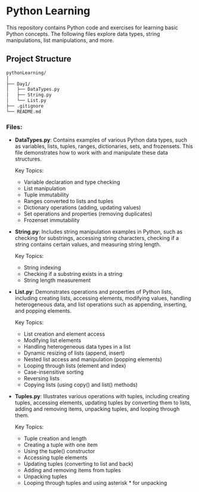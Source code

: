 # Python Learning

This repository contains Python code and exercises for learning basic Python concepts. The following files explore data types, string manipulations, list manipulations, and more.

## Project Structure

```bash
pythonLearning/
│
├── Day1/
│   ├── DataTypes.py
│   ├── String.py
│   └── List.py
├── .gitignore
└── README.md
```
### Files:

- **DataTypes.py**: Contains examples of various Python data types, such as variables, lists, tuples, ranges, dictionaries, sets, and frozensets. This file demonstrates how to work with and manipulate these data structures.

  Key Topics:
  - Variable declaration and type checking
  - List manipulation
  - Tuple immutability
  - Ranges converted to lists and tuples
  - Dictionary operations (adding, updating values)
  - Set operations and properties (removing duplicates)
  - Frozenset immutability

- **String.py**: Includes string manipulation examples in Python, such as checking for substrings, accessing string characters, checking if a string contains certain values, and measuring string length.

  Key Topics:
  - String indexing
  - Checking if a substring exists in a string
  - String length measurement

- **List.py**: Demonstrates operations and properties of Python lists, including creating lists, accessing elements, modifying values, handling heterogeneous data, and list operations such as appending, inserting, and popping elements.

  Key Topics:
  - List creation and element access
  - Modifying list elements
  - Handling heterogeneous data types in a list
  - Dynamic resizing of lists (append, insert)
  - Nested list access and manipulation (popping elements)
  - Looping through lists (element and index)
  - Case-insensitive sorting
  - Reversing lists
  - Copying lists (using copy() and list() methods)
    
- **Tuples.py**: Illustrates various operations with tuples, including creating tuples, accessing elements, updating tuples by converting them to lists, adding and removing items, unpacking tuples, and looping through them.

  Key Topics:
  - Tuple creation and length
  - Creating a tuple with one item
  - Using the tuple() constructor
  - Accessing tuple elements
  - Updating tuples (converting to list and back)
  - Adding and removing items from tuples
  - Unpacking tuples
  - Looping through tuples and using asterisk * for unpacking
